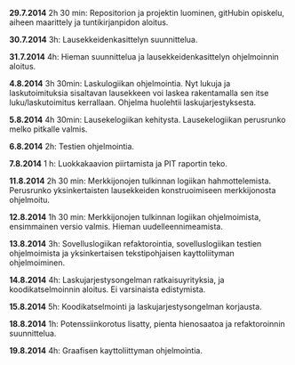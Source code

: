 **29.7.2014** 2h 30 min: Repositorion ja projektin luominen, gitHubin opiskelu,
aiheen maarittely ja tuntikirjanpidon aloitus.

**30.7.2014** 3h: Lausekkeidenkasittelyn suunnittelua.

**31.7.2014** 4h: Hieman suunnittelua ja lausekkeidenkasittelyn ohjelmoinnin aloitus.

**4.8.2014** 3h 30min: Laskulogiikan ohjelmointia. Nyt lukuja ja laskutoimituksia sisaltavan lausekkeen voi laskea
rakentamalla sen itse luku/laskutoimitus kerrallaan. Ohjelma huolehtii laskujarjestyksesta.

**5.8.2014** 4h 30min: Lausekelogiikan kehitysta. Lausekelogiikan perusrunko melko pitkalle valmis.

**6.8.2014** 2h: Testien ohjelmointia.

**7.8.2014** 1 h: Luokkakaavion piirtamista ja PIT raportin teko.

**11.8.2014** 2h 30 min: Merkkijonojen tulkinnan logiikan hahmottelemista. Perusrunko yksinkertaisten lausekkeiden
konstruoimiseen merkkijonosta ohjelmoitu.

**12.8.2014** 1h 30 min: Merkkijonojen tulkinnan logiikan ohjelmoimista, ensimmainen versio valmis. Hieman uudelleennimeamista.

**13.8.2014** 3h: Sovelluslogiikan refaktorointia, sovelluslogiikan testien ohjelmoimista ja yksinkertaisen tekstipohjaisen
kayttoliityman ohjelmoiminen.

**14.8.2014** 4h: Laskujarjestysongelman ratkaisuyrityksia, ja
koodikatselmoinnin aloitus. Ei varsinaista edistymista.

**15.8.2014** 5h: Koodikatselmointi ja laskujarjestysongelman korjausta.

**18.8.2014** 1h: Potenssiinkorotus lisatty, pienta hienosaatoa ja refaktoroinnin suunnittelua.

**19.8.2014** 4h: Graafisen kayttoliittyman ohjelmointia.

